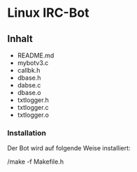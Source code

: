 # Linux IRC-Bot

## Inhalt

* README.md
* mybotv3.c
* callbk.h
* dbase.h
* dabse.c
* dbase.o
* txtlogger.h
* txtlogger.c
* txtlogger.o

### Installation

Der Bot wird auf folgende Weise installiert:

  /make -f Makefile.h


